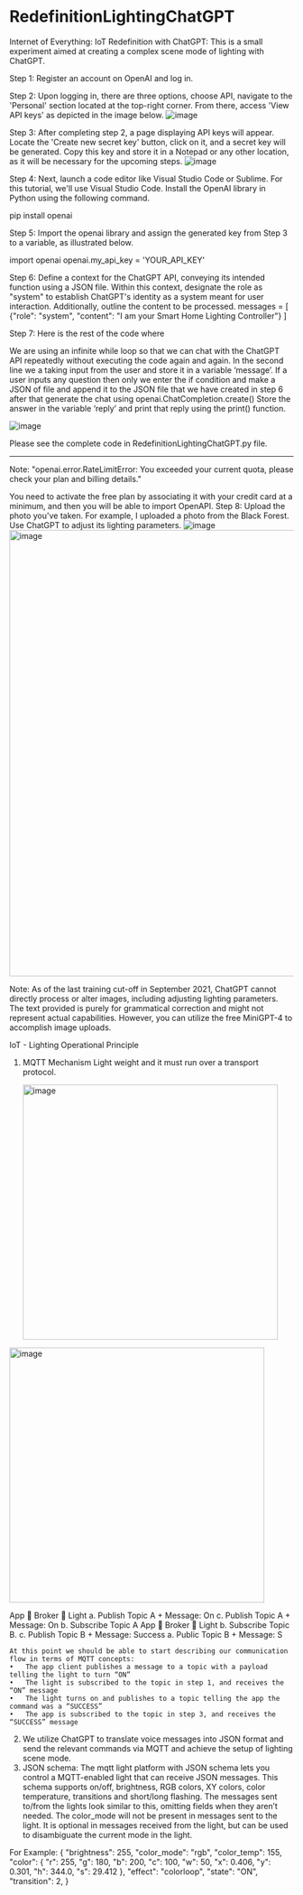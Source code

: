 # RedefinitionLightingChatGPT
Internet of Everything: IoT Redefinition with ChatGPT: This is a small experiment aimed at creating a complex scene mode of lighting with ChatGPT.

Step 1: Register an account on OpenAI and log in.

Step 2: Upon logging in, there are three options, choose API, navigate to the 'Personal' section located at the top-right corner. From there, access 'View API keys' as depicted in the image below.
![image](https://github.com/xPetersue/RedefinitionLightingChatGPT/assets/15628010/9700e83f-439e-4d6b-b5a2-e1748d9c316f)

Step 3: After completing step 2, a page displaying API keys will appear. Locate the 'Create new secret key' button, click on it, and a secret key will be generated. Copy this key and store it in a Notepad or any other location, as it will be necessary for the upcoming steps.
![image](https://github.com/xPetersue/RedefinitionLightingChatGPT/assets/15628010/0b9a433b-9414-41f6-b5bf-cea01d10e65a)

Step 4: Next, launch a code editor like Visual Studio Code or Sublime. For this tutorial, we'll use Visual Studio Code. Install the OpenAI library in Python using the following command.

pip install openai

Step 5: Import the openai library and assign the generated key from Step 3 to a variable, as illustrated below.

import openai
openai.my_api_key = 'YOUR_API_KEY'

Step 6: Define a context for the ChatGPT API, conveying its intended function using a JSON file. Within this context, designate the role as "system" to establish ChatGPT's identity as a system meant for user interaction. Additionally, outline the content to be processed.
messages = [ {"role": "system", "content": 
              "I am your Smart Home Lighting Controller"} ]

Step 7: Here is the rest of the code where 

We are using an infinite while loop so that we can chat with the ChatGPT API repeatedly without executing the code again and again. 
In the second line we a taking input from the user and store it in a variable ‘message’.
If a user inputs any question then only we enter the if condition and make a JSON of file and append it to the JSON file that we have created in step 6 after that generate the chat using openai.ChatCompletion.create()
Store the answer in the variable ‘reply’ and print that reply using the print() function.

![image](https://github.com/xPetersue/RedefinitionLightingChatGPT/assets/15628010/18293634-a38c-427d-a16f-317b7444077e)

Please see the complete code in RedefinitionLightingChatGPT.py file.
******************************************************************************************************************************
Note: "openai.error.RateLimitError: You exceeded your current quota, please check your plan and billing details." 

You need to activate the free plan by associating it with your credit card at a minimum, and then you will be able to import OpenAPI.
Step 8: Upload the photo you've taken. For example, I uploaded a photo from the Black Forest. Use ChatGPT to adjust its lighting parameters.
![image](https://github.com/xPetersue/RedefinitionLightingChatGPT/assets/15628010/a0bf2ce1-b665-418a-92a2-c6cc466515f9)
<img width="791" alt="image" src="https://github.com/xPetersue/RedefinitionLightingChatGPT/assets/15628010/67c7cccb-f35c-40b9-97cd-388ebbf74bba">


Note: As of the last training cut-off in September 2021, ChatGPT cannot directly process or alter images, including adjusting lighting parameters. The text provided is purely for grammatical correction and might not represent actual capabilities. However, you can utilize the free MiniGPT-4 to accomplish image uploads.

IoT - Lighting Operational Principle
1. MQTT Mechanism
   Light weight and it must run over a transport protocol.
   
   <img width="452" alt="image" src="https://github.com/xPetersue/RedefinitionLightingChatGPT/assets/15628010/22e1b69f-96d4-458f-b9d4-d6d89e7a6106">
   
<img width="452" alt="image" src="https://github.com/xPetersue/RedefinitionLightingChatGPT/assets/15628010/ef32d6ef-f9a4-4316-b2de-174bedf93ac4">


   App                                              Broker                     Light
    a. Publish Topic A + Message: On   c. Publish Topic A + Message: On       b. Subscribe Topic A
   App                                              Broker                      Light
    b. Subscribe Topic B.              c. Publish Topic B + Message: Success  a. Public Topic B + Message: S
    
   
    At this point we should be able to start describing our communication flow in terms of MQTT concepts: 
    •	The app client publishes a message to a topic with a payload telling the light to turn “ON”
    •	The light is subscribed to the topic in step 1, and receives the “ON” message
    •	The light turns on and publishes to a topic telling the app the command was a “SUCCESS”
    •	The app is subscribed to the topic in step 3, and receives the “SUCCESS” message

2. We utilize ChatGPT to translate voice messages into JSON format and send the relevant commands via MQTT and achieve the setup of lighting scene mode.
3. JSON schema:
The mqtt light platform with JSON schema lets you control a MQTT-enabled light that can receive JSON messages.
This schema supports on/off, brightness, RGB colors, XY colors, color temperature, transitions and short/long flashing. The messages sent to/from the lights look similar to this, omitting fields when they aren’t needed. The color_mode will not be present in messages sent to the light. It is optional in messages received from the light, but can be used to disambiguate the current mode in the light.

For Example:
           {
              "brightness": 255,
              "color_mode": "rgb",
              "color_temp": 155,
              "color": {
                "r": 255,
                "g": 180,
                "b": 200,
                "c": 100,
                "w": 50,
                "x": 0.406,
                "y": 0.301,
                "h": 344.0,
                "s": 29.412
              },
              "effect": "colorloop",
              "state": "ON",
              "transition": 2,
            }
